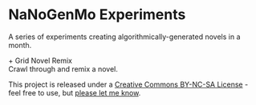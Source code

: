 NaNoGenMo Experiments
====
  
A series of experiments creating algorithmically-generated novels in a month.    
  
\+ Grid Novel Remix  
  Crawl through and remix a novel.
  
  
This project is released under a <a href='http://creativecommons.org/licenses/by-nc-sa/3.0/'>Creative Commons BY-NC-SA License</a> - feel free to use, but <a href='mailto:mail@jeffreythompson.org'>please let me know</a>.
